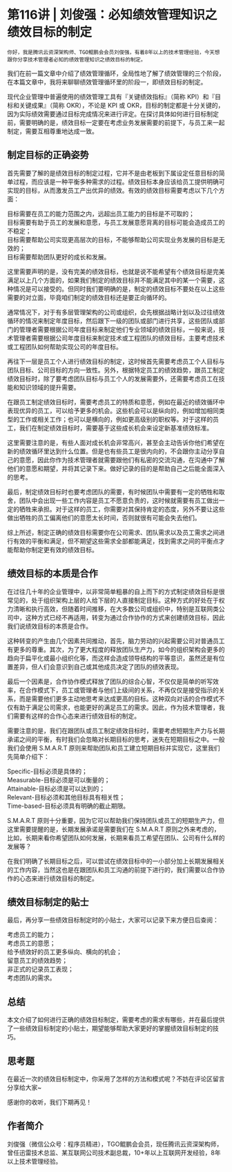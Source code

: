 # 第116讲 | 刘俊强：必知绩效管理知识之绩效目标的制定

    你好，我是腾讯云资深架构师、TGO鲲鹏会会员刘俊强，有着8年以上的技术管理经验，今天想跟你分享技术管理者必知的绩效管理知识之绩效目标的制定。

我们在前一篇文章中介绍了绩效管理循环，全局性地了解了绩效管理的三个阶段，在本篇文章中，我将来聊聊绩效管理循环里的阶段一，即绩效目标的制定。

现代企业管理中普遍使用的绩效管理工具有『关键绩效指标』（简称 KPI）和『目标和关键成果』（简称 OKR），不论是 KPI 或 OKR，目标的制定都是十分关键的，因为实际绩效需要通过目标完成情况来进行评定。在探讨具体如何进行目标制定前，需要明确的是，绩效目标一定要在考虑业务发展需要的前提下，与员工来一起制定，需要互相尊重地达成一致。

## 制定目标的正确姿势

首先需要了解的是绩效目标的制定过程，它并不是由老板到下属设定任意目标的简单过程，而应该是一种平衡多种需求的过程。绩效目标本身应该给员工提供明确可实现的目标，从而激发员工产出优异的绩效。有效的绩效目标需要考虑以下几个方面：

目标需要在员工的能力范围之内，远超出员工能力的目标是不可取的；  
目标需要有助于员工的发展和意愿，与员工发展意愿背离的目标可能会造成员工的不稳定；  
目标需要帮助公司实现更高层次的目标，不能够帮助公司实现业务发展的目标是无效的；  
目标需要帮助团队更好的成长和发展。

这里需要声明的是，没有完美的绩效目标，也就是说不能希望有个绩效目标是完美满足以上几个方面的，如果我们制定的绩效目标并不能满足其中的某一个需要，这种情况是可以接受的。但同时我们要明确的是，制定的绩效目标不要处在以上这些需要的对立面，毕竟咱们制定的绩效目标还是要正向循环的。

通常情况下，对于有多层管理架构的公司或组织，会先根据战略计划以及过往绩效循环的情况来制定年度目标，然后跟下一级的团队或部门进行共享，这些团队或部门的管理者需要根据公司年度目标来制定他们专业领域的绩效目标，一般来说，技术管理者需要根据公司年度目标来制定技术或工程团队的绩效目标，主要考虑技术或工程团队如何帮助实现公司的年度目标。

再往下一层是员工个人进行绩效目标的制定，这时候首先需要考虑员工个人目标与团队目标、公司目标的方向一致性。另外，根据特定员工的绩效趋势，跟员工制定绩效目标时，除了要考虑团队目标与员工个人的发展需要外，还需要考虑员工在技能和知识领域的提升需要。

在跟员工制定绩效目标时，需要考虑员工的特质和意愿，例如在最近的绩效循环中表现优异的员工，可以给予更多的机会。这些机会可以是纵向的，例如增加相同类型的工作或相关工作；也可以是横向的，例如更高级别的职权等。对于这样的员工，我们在制定绩效目标时，需要基于这些成长机会来设定新基准绩效标准。

这里需要注意的是，有些人面对成长机会非常高兴，甚至会主动告诉你他们希望在新的绩效循环里达到什么位置。但是也有些员工是很内向的，不会跟你主动分享自己的意愿，因此你作为技术管理者就需要跟他们有私密的交流沟通，在沟通中了解他们的意愿和期望，并将其记录下来。做好记录的目的是帮助自己之后能全面深入的思考。

最后，制定绩效目标时也要考虑团队的需要，有时候团队中需要有一定的牺牲和取舍，团队中会出现一些工作内容是员工不愿意负责的，这时候就需要有员工做出一定的牺牲来承担。对于这样的员工，你需要对其保持肯定的态度，另外不要让这些做出牺牲的员工偏离他们的意愿太长时间，否则就很有可能会失去他们。

综上所述，制定正确的绩效目标需要你在公司需求、团队需求以及员工需求之间进行有效的平衡和满足，但不期望这些需求全部都能满足，找到需求之间的平衡点才能帮助你制定更有效的绩效目标。

## 绩效目标的本质是合作

在过往几十年的企业管理中，以非常简单粗暴的自上而下的方式制定绩效目标是很常见的，处于组织架构上层的人给下层的人直接制定目标。这种方式的好处在于权力清晰和执行高效，但随着时间推移，在大多数公司或组织中，特别是互联网类公司中，这种方式已经不再适用，转变为通过合作协作的方式来创建绩效目标，因此我们说绩效目标的本质是合作。

这种转变的产生由几个因素共同推动，首先，脑力劳动的兴起需要公司对普通员工有更多的尊重。其次，为了更大程度的释放团队生产力，如今的组织架构会更多的趋向于扁平化或最小组织化等，而这样会造成领导结构的平等意识，虽然还是有位置差异，但人们会意识到自己或其他成员决定了团队的绩效表现。

最后一个因素是，合作协作模式释放了团队的综合心智，不仅仅是简单的听写效率，在合作模式下，员工或管理者与他们上级间的关系，不再仅仅是接受指示的关系，而是需要他们更多主动地思考来达成更高的目标。这种双向对话的合作模式不仅有助于满足公司需求，也能更好的满足员工的需求。因此，作为技术管理者，我们需要有这样的合作心态来进行绩效目标的制定。

需要注意的是，我们在跟团队或员工制定绩效目标时，需要考虑短期生产力与长期承诺之间的平衡，有时我们会忽略对长期目标的思考，迷失在短期目标之中。一般我们会使用 S.M.A.R.T 原则来帮助团队和员工建立短期目标并实现它，这里我们先简单介绍下：

Specific-目标必须是具体的；  
Measurable-目标必须是可以衡量的；  
Attainable-目标必须是可以达到的；  
Relevant-目标必须和其他目标具有相关性；  
Time-based-目标必须具有明确的截止期限。

S.M.A.R.T 原则十分重要，因为它可以帮助我们保持团队或员工的短期生产力，但这里需要提醒的是，长期发展承诺是需要我们在 S.M.A.R.T 原则之外来考虑的，比如，长期来看你希望团队如何发展，长期来看员工希望在团队、公司有什么样的发展等？

在我们明确了长期目标之后，可以尝试在绩效目标中的一小部分加上长期发展相关的工作内容，当然这也是在跟团队和员工沟通的前提下进行的，我们需要以合作协作的心态来进行绩效目标的制定。

## 绩效目标制定的贴士

最后，再分享一些绩效目标制定时的小贴士，大家可以记录下来方便日后查阅：

考虑员工的能力；  
考虑员工的意愿；  
给予绩效好的员工更多纵向、横向的机会；  
留意员工的绩效趋势；  
非正式的记录员工表现；  
考虑团队的需求。

## 总结

本文介绍了如何进行正确的绩效目标制定，需要考虑的需求有哪些，并在最后提供了一些绩效目标制定的小贴士，期望能够帮助大家更好的掌握绩效目标制定的技巧。

## 思考题

在最近一次的绩效目标制定中，你采用了怎样的方法和模式呢？不妨在评论区留言分享给大家~

感谢你的收听，我们下期再见！

## 作者简介

刘俊强（微信公众号：程序员精进），TGO鲲鹏会会员，现任腾讯云资深架构师，曾任迅雷技术总监、某互联网公司技术副总裁，10+年以上互联网开发经验，8年以上技术管理经验。
    